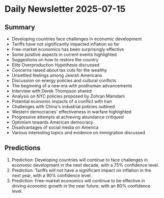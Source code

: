 # Daily Newsletter 2025-07-15

## Summary

- Developing countries face challenges in economic development
- Tariffs have not significantly impacted inflation so far
- Free-market economics has been surprisingly effective
- Some positive aspects in current events highlighted
- Suggestions on how to restore the country
- Elite Overproduction Hypothesis discussed
- Concerns raised about tax cuts for the wealthy
- Unsettled feelings among Jewish Americans
- Discussion on energy policies and cultural conflicts
- The beginning of a new era with posthuman advancements
- Interview with Derek Thompson shared
- Analysis on NYC policies proposed by Zohran Mamdani
- Potential economic impacts of a conflict with Iran
- Challenges with China's industrial policies outlined
- Western democracies' effectiveness in warfare highlighted
- Progressive attempts at achieving abundance critiqued
- Optimism towards American democracy
- Disadvantages of social media on America
- Various interesting topics and evidence on immigration discussed

## Predictions

1. Prediction: Developing countries will continue to face challenges in economic development in the next decade, with a 75% confidence level.
2. Prediction: Tariffs will not have a significant impact on inflation in the next year, with a 90% confidence level.
3. Prediction: Free-market economics will continue to be effective in driving economic growth in the near future, with an 80% confidence level.
